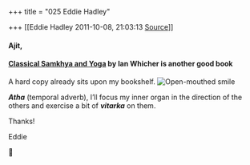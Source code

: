 +++
title = "025 Eddie Hadley"

+++
[[Eddie Hadley	2011-10-08, 21:03:13 [Source](https://groups.google.com/g/samskrita/c/gKzy2cIRvoM)]]



#### Ajit,

#### [ Classical Samkhya and Yoga](http://www.scribd.com/doc/54548856/Classical-Samkhya-and-Yoga) by Ian Whicher is another good book

A hard copy already sits upon my bookshelf. ![Open-mouthed smile](https://groups.google.com/group/samskrita/attach/9a64fbb711202202/wlEmoticon-openmouthedsmile%5B1%5D.png?part=0.1)  

***Atha*** (temporal adverb), I’ll focus my inner organ in the direction of the others and exercise a bit of ***vitarka*** on them.



Thanks!





Eddie  



